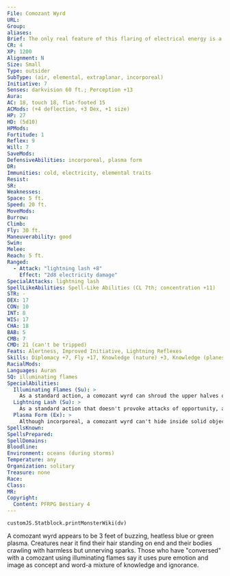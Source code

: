 ```yaml
---
File: Comozant Wyrd
URL: 
Group: 
aliases: 
Brief: The only real feature of this flaring of electrical energy is a vaguely humanoid face that flickers and plays within its shifting mass.
CR: 4
XP: 1200
Alignment: N
Size: Small
Type: outsider
SubType: (air, elemental, extraplanar, incorporeal)
Initiative: 7
Senses: darkvision 60 ft.; Perception +13
Aura: 
AC: 18, touch 18, flat-footed 15
ACMods: (+4 deflection, +3 Dex, +1 size)
HP: 27
HD: (5d10)
HPMods: 
Fortitude: 1
Reflex: 9
Will: 7
SaveMods: 
DefensiveAbilities: incorporeal, plasma form
DR: 
Immunities: cold, electricity, elemental traits
Resist: 
SR: 
Weaknesses: 
Space: 5 ft.
Speed: 20 ft.
MoveMods: 
Burrow: 
Climb: 
Fly: 30 ft.
Maneuverability: good
Swim: 
Melee: 
Reach: 5 ft.
Ranged: 
  - Attack: "lightning lash +8"
    Effect: "2d8 electricity damage"
SpecialAttacks: lightning lash
SpellLikeAbilities: Spell-Like Abilities (CL 7th; concentration +11)   2/day-control weather (standard action; intensify or dispel storm only)
STR: -
DEX: 17
CON: 10
INT: 8
WIS: 17
CHA: 18
BAB: 5
CMB: 7
CMD: 21 (can't be tripped)
Feats: Alertness, Improved Initiative, Lightning Reflexes
Skills: Diplomacy +7, Fly +17, Knowledge (nature) +3, Knowledge (planes) +7, Perception +13, Sense Motive +11
RacialMods: 
Languages: Auran
SQ: illuminating flames
SpecialAbilities:
  Illuminating Flames (Su): >
    As a standard action, a comozant wyrd can shroud the upper halves of any Small or larger creatures it can see within 30 feet of it in cold, buzzing flames similar to the wyrd's own. Any electricity resistance blocks this effect unless the target willingly submits. Otherwise the flames persist until the wyrd is out of range. Targets of this effect take a -10 penalty on Stealth checks. A comozant wyrd can communicate empathically with creatures subject to this effect, and gains a +4 racial bonus on Sense Motive checks when doing so. Interacting with a wyrd in this way still uses standard social skills and rules. While communicating this way, a comozant can confer unexpected insight or information equivalent to a divination spell.
  Lightning Lash (Su): >
    As a standard action that doesn't provoke attacks of opportunity, a comozant wyrd can shock any creature or object within 30 feet to which it has line of effect, dealing 2d8 electricity damage. The wyrd can choose for this damage to be nonlethal. If the target is also affected by the wyrd's illuminating flames, it is stunned for 1 round (Fortitude DC 16 negates) and the flames are dispelled. The save DC is Charisma-based.
  Plasma Form (Ex): >
    Although incorporeal, a comozant wyrd can't hide inside solid objects. It must start its turn attached to the outside of something that's solid and of Small size or larger, or else it takes 5 points of damage. Anyone attacking the wyrd must either take a -4 penalty on the attack roll or resolve the attack against whatever the wyrd is attached to as well.
SpellsKnown: 
SpellsPrepared: 
SpellDomains: 
Bloodline: 
Environment: oceans (during storms)
Temperature: any
Organization: solitary
Treasure: none
Race: 
Class: 
MR: 
Copyright:
  Content: PFRPG Bestiary 4
---
```

```dataviewjs
customJS.Statblock.printMonsterWiki(dv)
```
A comozant wyrd appears to be 3 feet of buzzing, heatless blue or green plasma. Creatures near it find their hair standing on end and their bodies crawling with harmless but unnerving sparks. Those who have "conversed" with a comozant using illuminating flames say it uses pure emotion and image as concept and word-a mixture of knowledge and ignorance.
